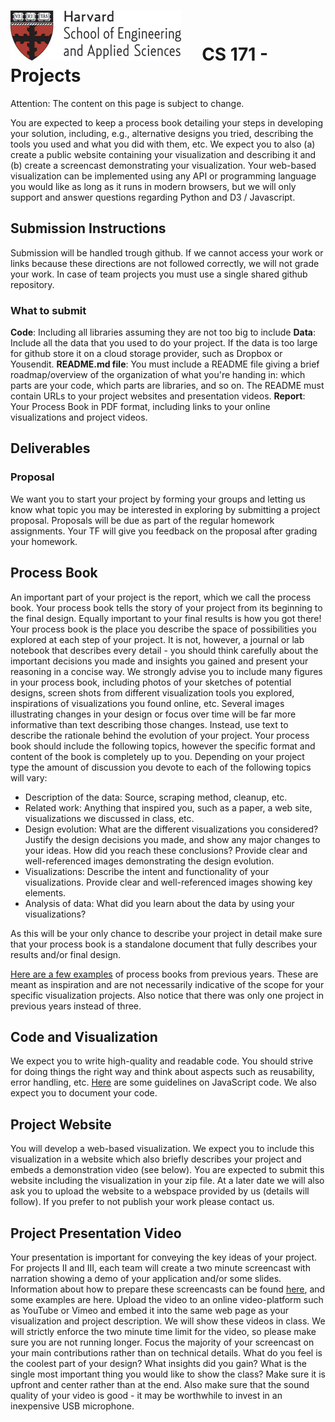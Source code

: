 # ![](i/seas.gif) &nbsp; &nbsp; CS 171 - Projects

Attention: The content on this page is subject to change.

You are expected to keep a process book detailing your steps in developing your solution, including, e.g., alternative designs you tried, describing the tools you used and what you did with them, etc.
We expect you to also (a) create a public website containing your visualization and describing it and (b) create a screencast demonstrating your visualization. Your web-based visualization can be implemented using any API or programming language you would like as long as it runs in modern browsers, but we will only support and answer questions regarding Python and D3 / Javascript.

## Submission Instructions

Submission will be handled trough github. If we cannot access your work or links because these directions are not followed correctly, we will not grade your work. In case of team projects you must use a single shared github repository.

### What to submit
**Code**: Including all libraries assuming they are not too big to include
**Data**: Include all the data that you used to do your project. If the data is too large for github store it on a cloud storage provider, such as Dropbox or Yousendit.
**README.md file**: You must include a README file giving a brief roadmap/overview of the organization of what you're handing in: which parts are your code, which parts are libraries, and so on. The README must contain URLs to your project websites and presentation videos.
**Report**: Your Process Book in PDF format, including links to your online visualizations and project videos.


## Deliverables
### Proposal
We want you to start your project by forming your groups and letting us know what topic you may be interested in exploring by submitting a project proposal. Proposals will be due as part of the regular homework assignments. Your TF will give you feedback on the proposal after grading your homework.

## Process Book
An important part of your project is the report, which we call the process book. Your process book tells the story of your project from its beginning to the final design. Equally important to your final results is how you got there! Your process book is the place you describe the space of possibilities you explored at each step of your project. It is not, however, a journal or lab notebook that describes every detail - you should think carefully about the important decisions you made and insights you gained and present your reasoning in a concise way.
We strongly advise you to include many figures in your process book, including photos of your sketches of potential designs, screen shots from different visualization tools you explored, inspirations of visualizations you found online, etc. Several images illustrating changes in your design or focus over time will be far more informative than text describing those changes. Instead, use text to describe the rationale behind the evolution of your project.
Your process book should include the following topics, however the specific format and content of the book is completely up to you. Depending on your project type the amount of discussion you devote to each of the following topics will vary:

 * Description of the data: Source, scraping method, cleanup, etc.
 * Related work: Anything that inspired you, such as a paper, a web site, visualizations we discussed in class, etc.
 * Design evolution: What are the different visualizations you considered? Justify the design decisions you made, and show any major changes to your ideas. How did you reach these conclusions? Provide clear and well-referenced images demonstrating the design evolution.
 * Visualizations: Describe the intent and functionality of your visualizations. Provide clear and well-referenced images showing key elements.
 * Analysis of data: What did you learn about the data by using your visualizations?
 
As this will be your only chance to describe your project in detail make sure that your process book is a standalone document that fully describes your results and/or final design.

[Here are a few examples](https://drive.google.com/#folders/0B2Pu4bcI9HyOQWw2QnVWbU8zOVU) of process books from previous years. These are meant as inspiration and are not necessarily indicative of the scope for your specific visualization projects. Also notice that there was only one project in previous years instead of three.

## Code and Visualization
We expect you to write high-quality and readable code. You should strive for doing things the right way and think about aspects such as reusability, error handling, etc. [Here](http://javascript.crockford.com/code.html) are some guidelines on JavaScript code. We also expect you to document your code.

## Project Website
You will develop a web-based visualization. We expect you to include this visualization in a website which also briefly describes your project and embeds a demonstration video (see below). You are expected to submit this website including the visualization in your zip file. At a later date we will also ask you to upload the website to a webspace provided by us (details will follow). If you prefer to not publish your work please contact us.

## Project Presentation Video
Your presentation is important for conveying the key ideas of your project. For projects II and III, each team will create a two minute screencast with narration showing a demo of your application and/or some slides. Information about how to prepare these screencasts can be found [here](screencast.md), and some examples are here. Upload the video to an online video-platform such as YouTube or Vimeo and embed it into the same web page as your visualization and project description. We will show these videos in class.
We will strictly enforce the two minute time limit for the video, so please make sure you are not running longer. Focus the majority of your screencast on your main contributions rather than on technical details. What do you feel is the coolest part of your design? What insights did you gain? What is the single most important thing you would like to show the class? Make sure it is upfront and center rather than at the end. Also make sure that the sound quality of your video is good - it may be worthwhile to invest in an inexpensive USB microphone.
